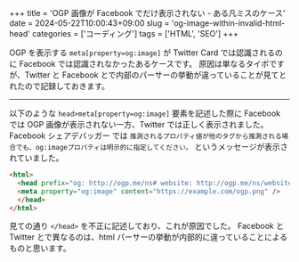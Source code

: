 +++
title = 'OGP 画像が Facebook でだけ表示されない - ある凡ミスのケース'
date = 2024-05-22T10:00:43+09:00
slug = 'og-image-within-invalid-html-head'
categories = ['コーディング']
tags = ['HTML', 'SEO']
+++

OGP を表示する `meta[property=og:image]` が Twitter Card では認識されるのに Facebook では認識されなかったあるケースです。
原因は単なるタイポですが、Twitter と Facebook とで内部のパーサーの挙動が違っていることが見てとれたので記録しておきます。

---

以下のような `head>meta[property=og:image]` 要素を記述した際に Facebook では OGP 画像が表示されない一方、Twitter では正しく表示されました。
Facebook シェアデバッガー では `推測されるプロパティ値が他のタグから推測される場合でも、og:imageプロパティは明示的に指定してください。` というメッセージが表示されていました。

```html
<html>
  <head prefix="og: http://ogp.me/ns# website: http://ogp.me/ns/website#"></head>
  <meta property="og:image" content="https://example.com/ogp.png" /> 
  </head>
</html>
```

見ての通り `</head>` を不正に記述しており、これが原因でした。
Facebook と Twitter とで異なるのは、html パーサーの挙動が内部的に違っていることによるものと思います。
